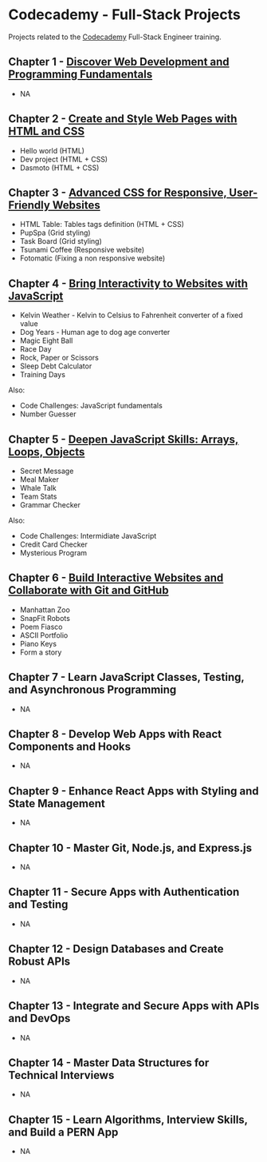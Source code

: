 # Codecademy - Full-Stack Projects

Projects related to the [Codecademy](https://www.codecademy.com/) Full-Stack Engineer training.

## Chapter 1 - [Discover Web Development and Programming Fundamentals](./0-portfolio/)

- NA

## Chapter 2 - [Create and Style Web Pages with HTML and CSS](./2-html+css/)

- Hello world (HTML)
- Dev project (HTML + CSS)
- Dasmoto (HTML + CSS)

## Chapter 3 - [Advanced CSS for Responsive, User-Friendly Websites](./3-advanced%20styles/)

- HTML Table: Tables tags definition (HTML + CSS)
- PupSpa (Grid styling)
- Task Board (Grid styling)
- Tsunami Coffee (Responsive website)
- Fotomatic (Fixing a non responsive website)

## Chapter 4 - [Bring Interactivity to Websites with JavaScript](./4-JavaScript%20Syntax%20I/)

- Kelvin Weather - Kelvin to Celsius to Fahrenheit converter of a fixed value
- Dog Years - Human age to dog age converter
- Magic Eight Ball
- Race Day
- Rock, Paper or Scissors
- Sleep Debt Calculator
- Training Days

Also:

- Code Challenges: JavaScript fundamentals
- Number Guesser

## Chapter 5 - [Deepen JavaScript Skills: Arrays, Loops, Objects](./5-JavaScript%20Syntax%20II/)

- Secret Message
- Meal Maker
- Whale Talk
- Team Stats
- Grammar Checker

Also:

- Code Challenges: Intermidiate JavaScript
- Credit Card Checker
- Mysterious Program

## Chapter 6 - [Build Interactive Websites and Collaborate with Git and GitHub](./6-Interactive%20Websites,%20Git%20And%20Github/)

- Manhattan Zoo
- SnapFit Robots
- Poem Fiasco
- ASCII Portfolio
- Piano Keys
- Form a story

## Chapter 7 - Learn JavaScript Classes, Testing, and Asynchronous Programming

- NA

## Chapter 8 - Develop Web Apps with React Components and Hooks

- NA

## Chapter 9 - Enhance React Apps with Styling and State Management

- NA

## Chapter 10 - Master Git, Node.js, and Express.js

- NA

## Chapter 11 - Secure Apps with Authentication and Testing

- NA

## Chapter 12 - Design Databases and Create Robust APIs

- NA

## Chapter 13 - Integrate and Secure Apps with APIs and DevOps

- NA

## Chapter 14 - Master Data Structures for Technical Interviews

- NA

## Chapter 15 - Learn Algorithms, Interview Skills, and Build a PERN App

- NA

